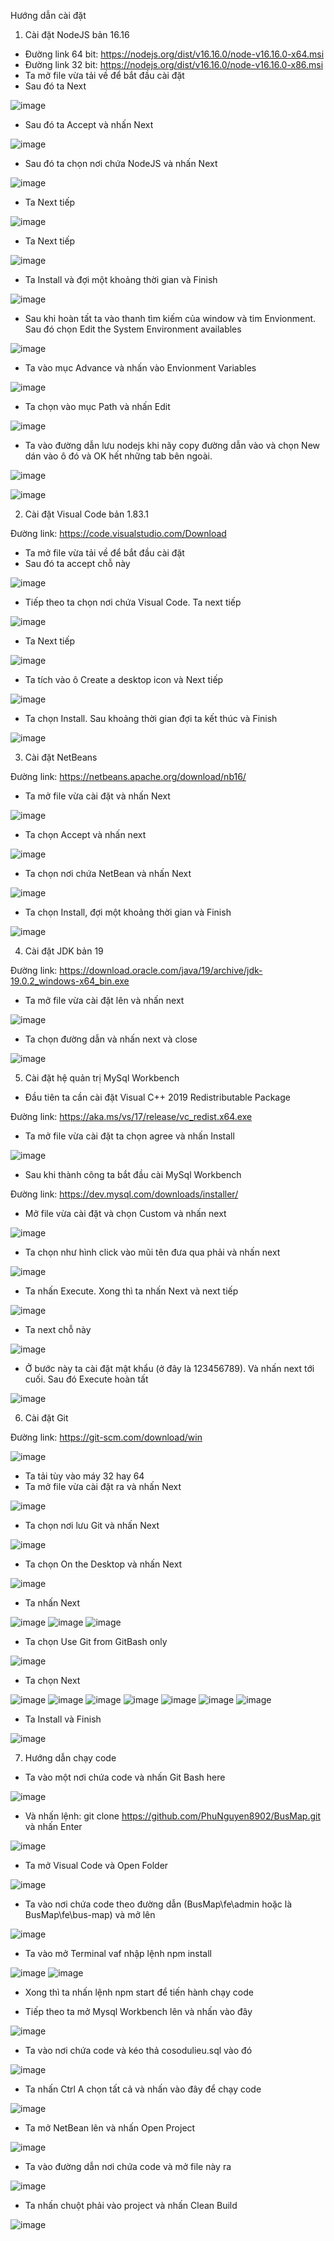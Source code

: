 Hướng dẫn cài đặt
1.	Cài đặt NodeJS bản 16.16
- Đường link 64 bit: https://nodejs.org/dist/v16.16.0/node-v16.16.0-x64.msi
- Đường link 32 bit: https://nodejs.org/dist/v16.16.0/node-v16.16.0-x86.msi
- Ta mở file vừa tải về để bắt đầu cài đặt
- Sau đó ta Next

![image](https://github.com/PhuNguyen8902/BusMap/assets/89370742/a5cf1ac2-0c0b-4c4c-bee4-ddf11e692618)

- Sau đó ta Accept và nhấn Next

![image](https://github.com/PhuNguyen8902/BusMap/assets/89370742/edacaf3e-1ffb-416d-a0a7-7dbc685a76da)

- Sau đó ta chọn nơi chứa NodeJS và nhấn Next

![image](https://github.com/PhuNguyen8902/BusMap/assets/89370742/88648f91-8c7d-40c0-8f18-2d81c5509b7e)

- Ta Next tiếp

![image](https://github.com/PhuNguyen8902/BusMap/assets/89370742/4d3924a9-56af-4439-845f-fd1bf2f3a244)

- Ta Next tiếp

![image](https://github.com/PhuNguyen8902/BusMap/assets/89370742/452a2122-c8b6-4157-bacd-d98f3678674c)

- Ta Install và đợi một khoảng thời gian và Finish

![image](https://github.com/PhuNguyen8902/BusMap/assets/89370742/f793af7d-ca5b-465c-8caf-288ef59991c2)

- Sau khi hoàn tất ta vào thanh tìm kiếm của window và tim Envỉonment. Sau đó chọn Edit the System Environment availables

![image](https://github.com/PhuNguyen8902/BusMap/assets/89370742/423e0d9f-97a9-422b-8fbd-43154507e04c)

- Ta vào mục Advance và nhấn vào Envỉonment Variables

![image](https://github.com/PhuNguyen8902/BusMap/assets/89370742/5ccf5adf-61da-45c9-b860-84e30cc9b8ca)

- Ta chọn vào mục Path và nhấn Edit

![image](https://github.com/PhuNguyen8902/BusMap/assets/89370742/718bf197-5da6-45c7-b73c-85d519faace1)

- Ta vào đường dẫn lưu nodejs khi nãy copy đường dẫn vào và chọn New dán vào ô đó và OK hết những tab bên ngoài.

![image](https://github.com/PhuNguyen8902/BusMap/assets/89370742/97fd18d2-69d4-4f1f-a716-8577f123a36f)

![image](https://github.com/PhuNguyen8902/BusMap/assets/89370742/4297b540-7791-475a-986b-1a441ed455d9)

2.	Cài đặt Visual Code bản 1.83.1
   
Đường link: https://code.visualstudio.com/Download
- Ta mở file vừa tải về để bắt đầu cài đặt
- Sau đó ta accept chỗ này
  
![image](https://github.com/PhuNguyen8902/BusMap/assets/89370742/bad29306-1db1-4f2d-9073-cae509b3bec5)

- Tiếp theo ta chọn nơi chứa Visual Code. Ta next tiếp
  
![image](https://github.com/PhuNguyen8902/BusMap/assets/89370742/0ff286de-b71e-4553-a189-b0b361d467a5)

- Ta Next tiếp
  
![image](https://github.com/PhuNguyen8902/BusMap/assets/89370742/3ce98a3d-f1ba-4668-8cc0-9aaa4fdd4e89)

- Ta tích vào ô Create a desktop icon và Next tiếp
  
![image](https://github.com/PhuNguyen8902/BusMap/assets/89370742/60396950-c6fe-4ff7-a921-e416b90edcde)

- Ta chọn Install. Sau khoảng thời gian đợi ta kết thúc và Finish

![image](https://github.com/PhuNguyen8902/BusMap/assets/89370742/ed0cc102-4f5a-41f3-8736-a606e9fed798)

3. Cài đặt NetBeans

Đường link: https://netbeans.apache.org/download/nb16/

- Ta mở file vừa cài đặt và nhấn Next

![image](https://github.com/PhuNguyen8902/BusMap/assets/89370742/69322949-34a4-4368-8850-8e79ff664134)

- Ta chọn Accept và nhấn next

![image](https://github.com/PhuNguyen8902/BusMap/assets/89370742/5d0acf9b-b7d7-48f1-b59d-59ca3f7b29c2)

- Ta chọn nơi chứa NetBean và nhấn Next

![image](https://github.com/PhuNguyen8902/BusMap/assets/89370742/58a5bb82-2b98-42f3-9336-0b4631a18ef4)

- Ta chọn Install, đợi một khoảng thời gian và Finish

![image](https://github.com/PhuNguyen8902/BusMap/assets/89370742/80adf923-7253-467c-895b-32c04eff05dd)

4. Cài đặt JDK bản 19

Đường link: https://download.oracle.com/java/19/archive/jdk-19.0.2_windows-x64_bin.exe

- Ta mở file vừa cài đặt lên và nhấn next

![image](https://github.com/PhuNguyen8902/BusMap/assets/89370742/ac81964d-08fa-43f5-a12e-0b6a2ab4257b)

- Ta chọn đường dẫn và nhấn next và close

![image](https://github.com/PhuNguyen8902/BusMap/assets/89370742/d69a88e6-9088-42a3-ab29-329767eff4d4)

5. Cài đặt hệ quản trị MySql Workbench
- Đầu tiên ta cần cài đặt Visual C++ 2019 Redistributable Package

Đường link: https://aka.ms/vs/17/release/vc_redist.x64.exe

- Ta mở file vừa cài đặt ta chọn agree và nhấn Install

![image](https://github.com/PhuNguyen8902/BusMap/assets/89370742/ada70555-d488-4cbc-a6ba-966c4d44912a)

- Sau khi thành công ta bắt đầu cài MySql Workbench

Đường link: https://dev.mysql.com/downloads/installer/

- Mở file vừa cài đặt và chọn Custom và nhấn next

![image](https://github.com/PhuNguyen8902/BusMap/assets/89370742/94fb957e-663a-4b16-a720-4478c40a5726)

- Ta chọn như hình click vào mũi tên đưa qua phải và nhấn next

![image](https://github.com/PhuNguyen8902/BusMap/assets/89370742/806b6d99-9c7b-449c-ad2d-1142abb78939)

- Ta nhấn Execute. Xong thì ta nhấn Next và next tiếp

![image](https://github.com/PhuNguyen8902/BusMap/assets/89370742/e416969e-40e0-4a81-ab50-2c57048beaae)

- Ta next chỗ này

![image](https://github.com/PhuNguyen8902/BusMap/assets/89370742/bfce1c96-3218-4370-a113-b9c775377f16)

- Ở bước này ta cài đặt mật khẩu (ở đây là 123456789). Và nhấn next tới cuối. Sau đó Execute hoàn tất

![image](https://github.com/PhuNguyen8902/BusMap/assets/89370742/3b1bfcc6-5d3a-4773-a65c-9b05e9c43ed8)

6. Cài đặt Git

Đường link: https://git-scm.com/download/win

![image](https://github.com/PhuNguyen8902/BusMap/assets/89370742/2e1dc2bf-55fb-43bb-9c52-597483266068)

- Ta tải tùy vào máy 32 hay 64
- Ta mở file vừa cài đặt ra và nhấn Next

![image](https://github.com/PhuNguyen8902/BusMap/assets/89370742/ed452a21-cab0-4678-8036-a48b4301baba)

- Ta chọn nơi lưu Git và nhấn Next

![image](https://github.com/PhuNguyen8902/BusMap/assets/89370742/3f3c31d6-2555-4b52-9cbf-968ee8bc36c5)

- Ta chọn On the Desktop và nhấn Next

![image](https://github.com/PhuNguyen8902/BusMap/assets/89370742/e5e443d9-d75c-4b04-8e6a-f99d002afb90)

- Ta nhấn Next

![image](https://github.com/PhuNguyen8902/BusMap/assets/89370742/d4243459-a7de-4a2c-971d-91f99a9e79ee)
![image](https://github.com/PhuNguyen8902/BusMap/assets/89370742/b0ca4a89-f475-4a50-b36e-ba87ed32ad4b)
![image](https://github.com/PhuNguyen8902/BusMap/assets/89370742/0a624c86-c8ff-43f0-ba0e-cf5cb5a64952)

- Ta chọn Use Git from GitBash only

![image](https://github.com/PhuNguyen8902/BusMap/assets/89370742/2b83fddf-cd4c-4bb5-a94f-1b3ab1b7cc81)

- Ta chọn Next

![image](https://github.com/PhuNguyen8902/BusMap/assets/89370742/f921899a-6cd2-4d73-ad15-edfdc6b9cdcb)
![image](https://github.com/PhuNguyen8902/BusMap/assets/89370742/947e5aa4-43dc-40d2-a1cf-cdd14fa8a8e8)
![image](https://github.com/PhuNguyen8902/BusMap/assets/89370742/7a02def0-ec39-4653-99db-283290cb99c5)
![image](https://github.com/PhuNguyen8902/BusMap/assets/89370742/bafffd7a-c263-4f16-8fc1-f5864e96c2d2)
![image](https://github.com/PhuNguyen8902/BusMap/assets/89370742/59f1cd5a-20b2-49de-a1fe-065f73f33a4a)
![image](https://github.com/PhuNguyen8902/BusMap/assets/89370742/6c21e018-9b58-4983-9108-377332a85a0c)
![image](https://github.com/PhuNguyen8902/BusMap/assets/89370742/cb0b2472-a02a-496e-8547-8a73fdabd423)

- Ta Install và Finish

![image](https://github.com/PhuNguyen8902/BusMap/assets/89370742/4a9087bc-e4df-4642-ad17-b43979ab5020)

7. Hướng dẫn chạy code

- Ta vào một nơi chứa code và nhấn Git Bash here

![image](https://github.com/PhuNguyen8902/BusMap/assets/89370742/74b2a183-08de-4e85-abf0-3055f95a9d10)

- Và nhấn lệnh: git clone https://github.com/PhuNguyen8902/BusMap.git và nhấn Enter

![image](https://github.com/PhuNguyen8902/BusMap/assets/89370742/31839ab9-0cbe-49e3-abd2-905facdebc78)

- Ta mở Visual Code và Open Folder

![image](https://github.com/PhuNguyen8902/BusMap/assets/89370742/4b28cc09-23bc-4045-9815-b643ce854c03)

- Ta vào nơi chứa code theo đường dẫn  (BusMap\fe\admin hoặc là BusMap\fe\bus-map) và mở lên

![image](https://github.com/PhuNguyen8902/BusMap/assets/89370742/9f3891d5-72e5-4f35-8c18-712fa770d33a)

- Ta vào mở Terminal vaf nhập lệnh npm install

![image](https://github.com/PhuNguyen8902/BusMap/assets/89370742/4cf894db-dd4d-473b-b6c2-db7ad1172064)
![image](https://github.com/PhuNguyen8902/BusMap/assets/89370742/2dffd004-4784-4a4f-8fea-0055dbdb966f)

- Xong thì ta nhấn lệnh npm start để tiến hành chạy code

- Tiếp theo ta mở Mysql Workbench lên và nhấn vào đây

![image](https://github.com/PhuNguyen8902/BusMap/assets/89370742/3f90a59c-a8fa-4adb-b70c-0c4d1fc7b018)

- Ta vào nơi chứa code và kéo thả cosodulieu.sql vào đó

![image](https://github.com/PhuNguyen8902/BusMap/assets/89370742/89a8bb7a-3286-4eb3-99e0-92c120584814)

- Ta nhấn Ctrl A chọn tất cả và nhấn vào đây để chạy code

![image](https://github.com/PhuNguyen8902/BusMap/assets/89370742/06226f7c-2c13-4ac7-95fa-87086f895f9a)

- Ta mở NetBean lên và nhấn Open Project

![image](https://github.com/PhuNguyen8902/BusMap/assets/89370742/86246157-eeb9-47ff-8474-89d6fdd00996)

- Ta vào đường dẫn nơi chứa code và mở file này ra

![image](https://github.com/PhuNguyen8902/BusMap/assets/89370742/c0fe3868-d381-4d96-aea4-370b48bc6f6e)

- Ta nhấn chuột phải vào project và nhấn Clean Build

![image](https://github.com/PhuNguyen8902/BusMap/assets/89370742/6c271e90-1d95-477b-a732-f379223bd6aa)
